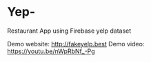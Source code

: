 # Yep-
Restaurant App using Firebase yelp dataset

Demo website: http://fakeyelp.best 
Demo video: https://youtu.be/nWpRbNf_-Pg
